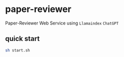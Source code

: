 # paper-reviewer
Paper-Reviewer Web Service using `Llamaindex` `ChatGPT`

## quick start
```sh
sh start.sh
```